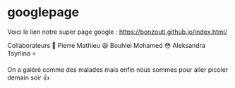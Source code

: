 # googlepage
Voici le lien notre super page google : https://bonzouti.github.io/index.html/

Collaborateurs :busts_in_silhouette: 
Pierre Mathieu :satisfied:
Bouhlel Mohamed :flushed:
Aleksandra Tsyrlina :star:




On a galéré comme des malades mais enfin nous sommes pour aller picoler demain soir :+1:
